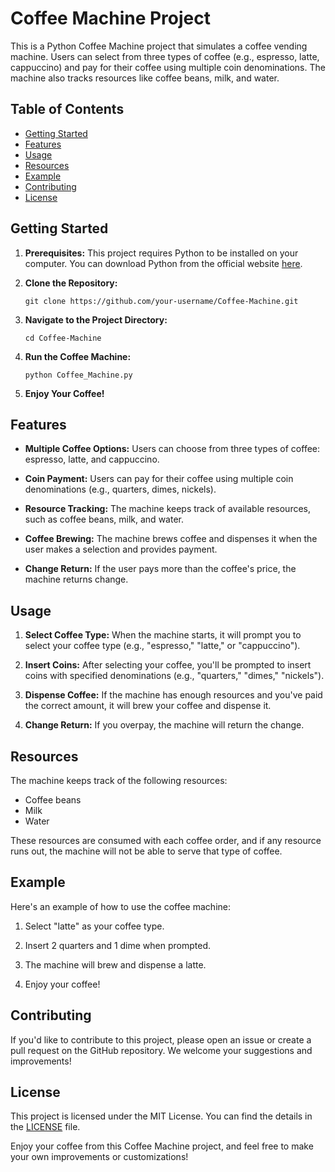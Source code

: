 
# Coffee Machine Project

This is a Python Coffee Machine project that simulates a coffee vending machine. Users can select from three types of coffee (e.g., espresso, latte, cappuccino) and pay for their coffee using multiple coin denominations. The machine also tracks resources like coffee beans, milk, and water.

## Table of Contents

- [Getting Started](#getting-started)
- [Features](#features)
- [Usage](#usage)
- [Resources](#resources)
- [Example](#example)
- [Contributing](#contributing)
- [License](#license)

## Getting Started

1. **Prerequisites:** This project requires Python to be installed on your computer. You can download Python from the official website [here](https://www.python.org/downloads/).

2. **Clone the Repository:**
   ```
   git clone https://github.com/your-username/Coffee-Machine.git
   ```

3. **Navigate to the Project Directory:**
   ```
   cd Coffee-Machine
   ```

4. **Run the Coffee Machine:**
   ```
   python Coffee_Machine.py
   ```

5. **Enjoy Your Coffee!**

## Features

- **Multiple Coffee Options:** Users can choose from three types of coffee: espresso, latte, and cappuccino.

- **Coin Payment:** Users can pay for their coffee using multiple coin denominations (e.g., quarters, dimes, nickels).

- **Resource Tracking:** The machine keeps track of available resources, such as coffee beans, milk, and water.

- **Coffee Brewing:** The machine brews coffee and dispenses it when the user makes a selection and provides payment.

- **Change Return:** If the user pays more than the coffee's price, the machine returns change.


## Usage

1. **Select Coffee Type:** When the machine starts, it will prompt you to select your coffee type (e.g., "espresso," "latte," or "cappuccino").

2. **Insert Coins:** After selecting your coffee, you'll be prompted to insert coins with specified denominations (e.g., "quarters," "dimes," "nickels").

3. **Dispense Coffee:** If the machine has enough resources and you've paid the correct amount, it will brew your coffee and dispense it.

4. **Change Return:** If you overpay, the machine will return the change.

## Resources

The machine keeps track of the following resources:

- Coffee beans
- Milk
- Water

These resources are consumed with each coffee order, and if any resource runs out, the machine will not be able to serve that type of coffee.

## Example

Here's an example of how to use the coffee machine:

1. Select "latte" as your coffee type.

2. Insert 2 quarters and 1 dime when prompted.

3. The machine will brew and dispense a latte.

4. Enjoy your coffee!

## Contributing

If you'd like to contribute to this project, please open an issue or create a pull request on the GitHub repository. We welcome your suggestions and improvements!

## License

This project is licensed under the MIT License. You can find the details in the [LICENSE](LICENSE) file.

Enjoy your coffee from this Coffee Machine project, and feel free to make your own improvements or customizations!
